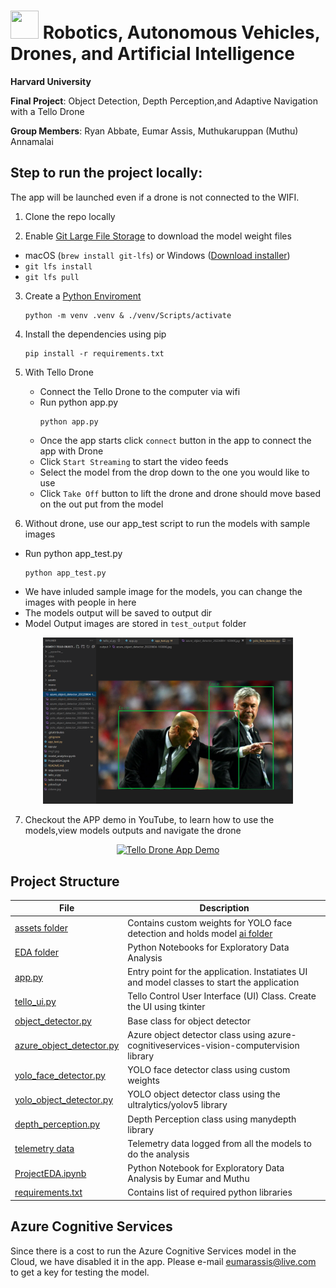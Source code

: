 #  <img src="https://github.com/eumarassis/Harvard-s109-TwitterBotDetection/raw/master/iacs.png" width="45" height="45" /> Robotics, Autonomous Vehicles, Drones, and Artificial Intelligence

**Harvard University**<br/>

**Final Project**: Object Detection, Depth Perception,and Adaptive Navigation with a Tello Drone

**Group Members**: Ryan Abbate, Eumar Assis, Muthukaruppan (Muthu) Annamalai

## Step to run the project locally:

The app will be launched even if a drone is not connected to the WIFI.

 1. Clone the repo locally

 2. Enable [Git Large File Storage](https://docs.github.com/en/repositories/working-with-files/managing-large-files/installing-git-large-file-storage) to download the model weight files
  - macOS (`brew install git-lfs`) or Windows ([Download installer](https://git-lfs.github.com/))
  - `git lfs install` 
  - `git lfs pull`

 3. Create a [Python Enviroment](https://www.tutorialspoint.com/how-to-create-a-virtual-environment-in-python)
    ```
    python -m venv .venv & ./venv/Scripts/activate
    ```

 4. Install the dependencies using pip
    ```
    pip install -r requirements.txt
    ```

 5. With Tello Drone
    - Connect the Tello Drone to the computer via wifi
    - Run python app.py
        ```
        python app.py
        ```
    - Once the app starts click `connect` button in the app to connect the app with Drone
    - Click `Start Streaming` to start the video feeds
    - Select the model from the drop down to the one you would like to use
    - Click `Take Off` button to lift the drone and drone should move based on the out put from the model
 6. Without drone, use our app_test script to run the models with sample images
   - Run python app_test.py
        ```
        python app_test.py
        ```
   - We have inluded sample image for the models, you can change the images with people in here
   - The models output will be saved to output dir
   - Model Output images are stored in `test_output` folder
<p align="center">
  <img src="test_output/test_output.png" alt="Model outputs saved here" width="400" />
</p>

7. Checkout the APP demo in YouTube, to learn how to use the models,view models outputs and navigate the drone
<p align="center">
  <a href="https://www.youtube.com/watch?v=LKzUzrd4MzM" target="_blank">
        <img src="https://img.youtube.com/vi/LKzUzrd4MzM/0.jpg" alt="Tello Drone App Demo" width="400" />
  </a>
</p>
<!-- [![Tello Drone App](https://img.youtube.com/vi/LKzUzrd4MzM/0.jpg)](https://www.youtube.com/watch?v=LKzUzrd4MzM) -->


## Project Structure


File | Description
------ | ------
[assets folder](./assets/)   | Contains custom weights for YOLO face detection and holds model [ai folder](./ai)   | Contains class for each model
[EDA folder](./EDA/)   | Python Notebooks for Exploratory Data Analysis
[app.py](./app.py) | Entry point for the application. Instatiates UI and model classes to start the application
[tello_ui.py](./tello_ui.py) | Tello Control User Interface (UI) Class. Create the UI using tkinter
[object_detector.py](./ai/object_detector.py)   | Base class for object detector
[azure_object_detector.py](./ai/azure_object_detector.py)   | Azure object detector class using azure-cognitiveservices-vision-computervision library
[yolo_face_detector.py](./ai/yolo_face_detector.py)   | YOLO face detector class using custom weights
[yolo_object_detector.py](./ai/yolo_object_detector.py)   | YOLO object detector class using the ultralytics/yolov5 library
[depth_perception.py](./ai/depth_perception.py)   | Depth Perception class using manydepth library
[telemetry data](./assets/telemetry_v2.csv) | Telemetry data logged from all the models to do the analysis
[ProjectEDA.ipynb](./EDA/ProjectEDA.ipynb)   | Python Notebook for Exploratory Data Analysis by Eumar and Muthu
[requirements.txt](./requirements.txt) | Contains list of required python libraries

## Azure Cognitive Services

Since there is a cost to run the Azure Cognitive Services model in the Cloud, we have disabled it in the app. Please e-mail eumarassis@live.com to get a key for testing the model.
